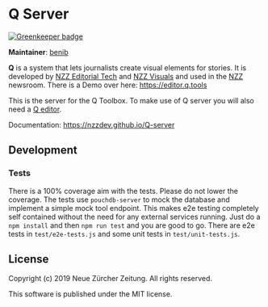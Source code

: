 # Q Server

[![Greenkeeper badge](https://badges.greenkeeper.io/nzzdev/Q-server.svg)](https://greenkeeper.io/)

**Maintainer**: [benib](https://github.com/benib)

__Q__ is a system that lets journalists create visual elements for stories. It is developed by [NZZ Editorial Tech](https://twitter.com/NZZEditoTech) and [NZZ Visuals](https://twitter.com/NZZVisuals) and used in the [NZZ](https://www.nzz.ch) newsroom. There is a Demo over here: https://editor.q.tools

This is the server for the Q Toolbox. To make use of Q server you will also need a [Q editor](https://github.com/nzzdev/Q-editor/).

Documentation: https://nzzdev.github.io/Q-server

## Development
### Tests
There is a 100% coverage aim with the tests. Please do not lower the coverage.
The tests use `pouchdb-server` to mock the database and implement a simple mock tool endpoint. This makes e2e testing completely self contained without the need for any external services running. Just do a `npm install` and then `npm run test` and you are good to go. There are e2e tests in `test/e2e-tests.js` and some unit tests in `test/unit-tests.js`.

## License
Copyright (c) 2019 Neue Zürcher Zeitung. All rights reserved.

This software is published under the MIT license.
